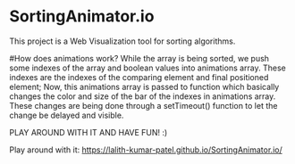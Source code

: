 # SortingAnimator.io
This project is a Web Visualization tool for sorting algorithms.

#How does animations work?
While the array is being sorted, we push some indexes of the array and boolean values into animations array. These indexes are the indexes of the comparing element and final positioned element; Now, this animations array is passed to function which basically changes the color and size of the bar of the indexes in animations array. These changes are being done through a setTimeout() function to let the change be delayed and visible.

PLAY AROUND WITH IT AND HAVE FUN! :)

Play around with it: https://lalith-kumar-patel.github.io/SortingAnimator.io/
